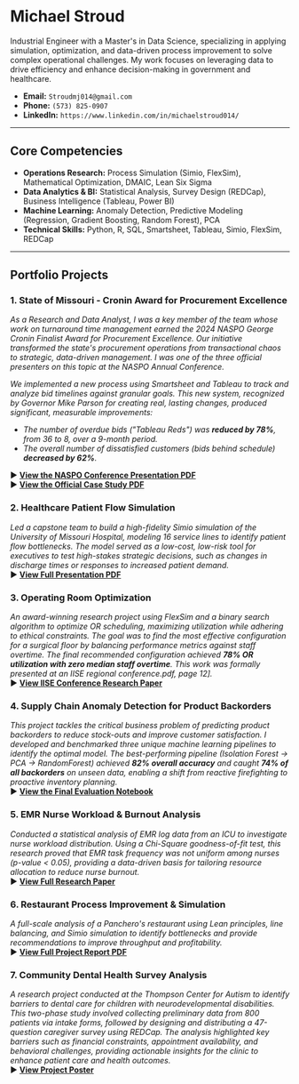 # Michael Stroud

Industrial Engineer with a Master's in Data Science, specializing in applying simulation, optimization, and data-driven process improvement to solve complex operational challenges. My work focuses on leveraging data to drive efficiency and enhance decision-making in government and healthcare.

- **Email:** `Stroudmj014@gmail.com`
- **Phone:** `(573) 825-0907`
- **LinkedIn:** `https://www.linkedin.com/in/michaelstroud014/`

---

## Core Competencies

- **Operations Research:** Process Simulation (Simio, FlexSim), Mathematical Optimization, DMAIC, Lean Six Sigma
- **Data Analytics & BI:** Statistical Analysis, Survey Design (REDCap), Business Intelligence (Tableau, Power BI)
- **Machine Learning:** Anomaly Detection, Predictive Modeling (Regression, Gradient Boosting, Random Forest), PCA
- **Technical Skills:** Python, R, SQL, Smartsheet, Tableau, Simio, FlexSim, REDCap

---

## Portfolio Projects

### 1. State of Missouri - Cronin Award for Procurement Excellence
*As a Research and Data Analyst, I was a key member of the team whose work on turnaround time management earned the 2024 NASPO George Cronin Finalist Award for Procurement Excellence. Our initiative transformed the state's procurement operations from transactional chaos to strategic, data-driven management. I was one of the three official presenters on this topic at the NASPO Annual Conference.*

*We implemented a new process using Smartsheet and Tableau to track and analyze bid timelines against granular goals. This new system, recognized by Governor Mike Parson for creating real, lasting changes, produced significant, measurable improvements:*
* *The number of overdue bids ("Tableau Reds") was **reduced by 78%**, from 36 to 8, over a 9-month period.*
* *The overall number of dissatisfied customers (bids behind schedule) **decreased by 62%**.*

▶ **[View the NASPO Conference Presentation PDF](projects/1_State_Of_Missouri_Cronin_Award/Presentation__MissouriCroninAward.pdf)**
<br>▶ **[View the Official Case Study PDF](projects/1_State_Of_Missouri_Cronin_Award/Paper__Operational%20Improvement%20Through%20Turnaround%20Time%20Management.pdf)**

### 2. Healthcare Patient Flow Simulation
*Led a capstone team to build a high-fidelity Simio simulation of the University of Missouri Hospital, modeling 16 service lines to identify patient flow bottlenecks. The model served as a low-cost, low-risk tool for executives to test high-stakes strategic decisions, such as changes in discharge times or responses to increased patient demand.*
<br>▶ **[View Full Presentation PDF](projects/2_Healthcare_Patient_Flow_Simulation/Presentation__MUHC%20Throughput%20Simulation.pdf)**

### 3. Operating Room Optimization
*An award-winning research project using FlexSim and a binary search algorithm to optimize OR scheduling, maximizing utilization while adhering to ethical constraints. The goal was to find the most effective configuration for a surgical floor by balancing performance metrics against staff overtime. The final recommended configuration achieved **78% OR utilization with zero median staff overtime**. This work was formally presented at an IISE regional conference.pdf, page 12].*
<br>▶ **[View IISE Conference Research Paper](projects/3_Operating_Room_Optimization/Paper__IISE%20regional%20conference%20UG%20paper%20competition%5B2902%5D.pdf)**

### 4. Supply Chain Anomaly Detection for Product Backorders
*This project tackles the critical business problem of predicting product backorders to reduce stock-outs and improve customer satisfaction. I developed and benchmarked three unique machine learning pipelines to identify the optimal model. The best-performing pipeline (Isolation Forest → PCA → RandomForest) achieved **82% overall accuracy** and caught **74% of all backorders** on unseen data, enabling a shift from reactive firefighting to proactive inventory planning.*
<br>▶ **[View the Final Evaluation Notebook](projects/4_Machine_Learning%20(Anomaly%20Detection)/Notebook__3_Evaluation.ipynb)**

### 5. EMR Nurse Workload & Burnout Analysis
*Conducted a statistical analysis of EMR log data from an ICU to investigate nurse workload distribution. Using a Chi-Square goodness-of-fit test, this research proved that EMR task frequency was not uniform among nurses (p-value < 0.05), providing a data-driven basis for tailoring resource allocation to reduce nurse burnout.*
<br>▶ **[View Full Research Paper](projects/5_EMR_Nurse_Workload_Analysis/Report__Nurse%20Task%20Duration%20Analysis.pdf)**

### 6. Restaurant Process Improvement & Simulation
*A full-scale analysis of a Panchero's restaurant using Lean principles, line balancing, and Simio simulation to identify bottlenecks and provide recommendations to improve throughput and profitability.*
<br>▶ **[View Full Project Report PDF](projects/6_Restaurant_Process_Improvement/Report__Process%20Improvement.pdf)**

### 7. Community Dental Health Survey Analysis
*A research project conducted at the Thompson Center for Autism to identify barriers to dental care for children with neurodevelopmental disabilities. This two-phase study involved collecting preliminary data from 800 patients via intake forms, followed by designing and distributing a 47-question caregiver survey using REDCap. The analysis highlighted key barriers such as financial constraints, appointment availability, and behavioral challenges, providing actionable insights for the clinic to enhance patient care and health outcomes.*
<br>▶ **[View Project Poster](projects/7_Dental_Health_Survey_Analysis/Poster__Dental%20Project.pdf)**
